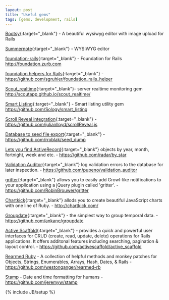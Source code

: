 ```yaml
---
layout: post
title: "Useful gems"
tags: [gems, development, rails]
---
```


[Bootsy](https://github.com/volmer/bootsy){:target="_blank"} - A beautiful wysiwyg editor with image upload for Rails

[Summernote](https://github.com/summernote/summernote-rails){:target="_blank"} - WYSIWYG editor

[foundation-rails](https://github.com/zurb/foundation-rails){:target="_blank"} - Foundation for Rails http://foundation.zurb.com

[foundation helpers for Rails](https://github.com/sgruhier/foundation_rails_helper){:target="_blank"} - https://github.com/sgruhier/foundation_rails_helper

[Scout_realtime](http://scoutapp.github.io/scout_realtime/){:target="_blank"}- server realtime monitoring gem http://scoutapp.github.io/scout_realtime/

[Smart Listing](http://showcase.sology.eu/smart_listing){:target="_blank"} - Smart listing utility gem https://github.com/Sology/smart_listing

[Scroll Reveal integration](http://scrollrevealjs.org/){:target="_blank"} - https://github.com/julianlloyd/scrollReveal.js

[Database to seed file export](https://github.com/rroblak/seed_dump){:target="_blank"} - https://github.com/rroblak/seed_dump

[Lets you find ActiveRecord](https://github.com/radar/by_star){:target="_blank"} objects by year, month, fortnight, week and etc. - https://github.com/radar/by_star

[Validation Auditor](https://github.com/pupeno/validation_auditor){:target="_blank"} log validation errors to the database for later inspection. - https://github.com/pupeno/validation_auditor

[gritter](https://github.com/RobinBrouwer/gritter){:target="_blank"} allows you to easily add Growl-like notifications to your application using a jQuery plugin called 'gritter'. - https://github.com/RobinBrouwer/gritter

[Chartkick](https://github.com/ankane/chartkick){:target="_blank"} allods you to create beautiful JavaScript charts with one line of Ruby. - http://chartkick.com/

[Groupdate](https://github.com/ankane/groupdate){:target="_blank"} - the simplest way to group temporal data. - https://github.com/ankane/groupdate

[Active Scaffold](https://github.com/activescaffold/active_scaffold){:target="_blank"} - provides a quick and powerful user interfaces for CRUD (create, read, update, delete) operations for Rails applications. It offers additonal features including searching, pagination & layout control. - https://github.com/activescaffold/active_scaffold

[Rearmed Ruby](https://github.com/westonganger/rearmed-rb) - A collection of helpful methods and monkey patches for Objects, Strings, Enumerables, Arrays, Hash, Dates, & Rails - https://github.com/westonganger/rearmed-rb

[Stamp](https://github.com/jeremyw/stamp) - Date and time formatting for humans - https://github.com/jeremyw/stamp 

{% include JB/setup %}